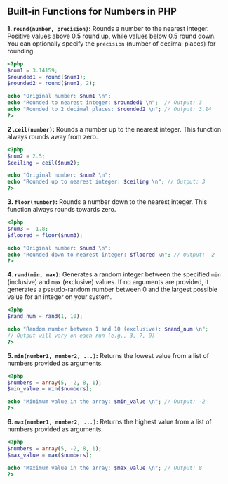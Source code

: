 ## Built-in Functions for Numbers in PHP

**1. `round(number, precision)`:** Rounds a number to the nearest integer. Positive values above 0.5 round up, while values below 0.5 round down. You can optionally specify the `precision` (number of decimal places) for rounding.

  ```php
  <?php
  $num1 = 3.14159;
  $rounded1 = round($num1);
  $rounded2 = round($num1, 2);

  echo "Original number: $num1 \n";
  echo "Rounded to nearest integer: $rounded1 \n";  // Output: 3
  echo "Rounded to 2 decimal places: $rounded2 \n"; // Output: 3.14
  ?>
  ```

**2 .`ceil(number)`:** Rounds a number up to the nearest integer. This function always rounds away from zero.

```php
<?php
$num2 = 2.5;
$ceiling = ceil($num2);

echo "Original number: $num2 \n";
echo "Rounded up to nearest integer: $ceiling \n"; // Output: 3
?>
```

**3. `floor(number)`:** Rounds a number down to the nearest integer. This function always rounds towards zero.

```php
<?php
$num3 = -1.8;
$floored = floor($num3);

echo "Original number: $num3 \n";
echo "Rounded down to nearest integer: $floored \n"; // Output: -2
?>
```

**4. `rand(min, max)`:** Generates a random integer between the specified `min` (inclusive) and `max` (exclusive) values. If no arguments are provided, it generates a pseudo-random number between 0 and the largest possible value for an integer on your system.

```php
<?php
$rand_num = rand(1, 10);

echo "Random number between 1 and 10 (exclusive): $rand_num \n";
// Output will vary on each run (e.g., 3, 7, 9)
?>
```

**5. `min(number1, number2, ...)`:** Returns the lowest value from a list of numbers provided as arguments.

```php
<?php
$numbers = array(5, -2, 8, 1);
$min_value = min($numbers);

echo "Minimum value in the array: $min_value \n"; // Output: -2
?>
```

**6. `max(number1, number2, ...)`:** Returns the highest value from a list of numbers provided as arguments.

```php
<?php
$numbers = array(5, -2, 8, 1);
$max_value = max($numbers);

echo "Maximum value in the array: $max_value \n"; // Output: 8
?>
```